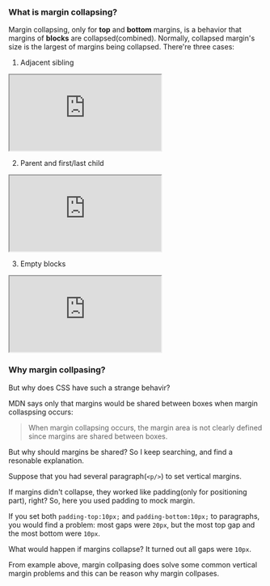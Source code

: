 ### What is margin collapsing?
Margin collapsing, only for **top** and **bottom** margins, is a behavior that margins of **blocks** are collapsed(combined).
Normally, collapsed margin's size is the largest of margins being collapsed.
There're three cases:
1. Adjacent sibling

<iframe src="https://terry-su.github.io/BlogCDN/iframes/css/margin-collapsing/adajacent/index.html" ></iframe>


2. Parent and first/last child

<iframe src="https://terry-su.github.io/BlogCDN/iframes/css/margin-collapsing/parent-and-first-child/index.html" ></iframe>


3. Empty blocks

<iframe src="https://terry-su.github.io/BlogCDN/iframes/css/margin-collapsing/empty-block/index.html" ></iframe>



### Why margin collpasing?
But why does CSS have such a strange behavir?  

MDN says only that margins would be shared between boxes when margin collaspsing occurs:

>  When margin collapsing occurs, the margin area is not clearly defined since margins are shared between boxes.

But why should margins be shared? So I keep searching, and find a resonable explanation. 

Suppose that you had several paragraph(`<p/>`) to set vertical margins.

If margins didn't collapse, they worked like padding(only for positioning part), right? So, here you used padding to mock margin.   

If you set both `padding-top:10px;` and `padding-bottom:10px;` to paragraphs, you would find a problem: most gaps were `20px`, but the most top gap and the most bottom were `10px`.

What would happen if margins collapse? It turned out all gaps were `10px`.

From example above, margin collpasing does solve some common vertical margin problems and this can be reason why margin collpases.